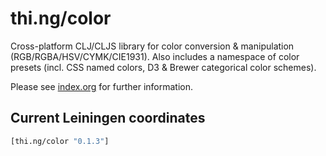 # thi.ng/color

Cross-platform CLJ/CLJS library for color conversion & manipulation
(RGB/RGBA/HSV/CYMK/CIE1931). Also includes a namespace of color
presets (incl. CSS named colors, D3 & Brewer categorical color
schemes).

Please see [index.org](src/index.org) for further information.

## Current Leiningen coordinates

```clj
[thi.ng/color "0.1.3"]
```
